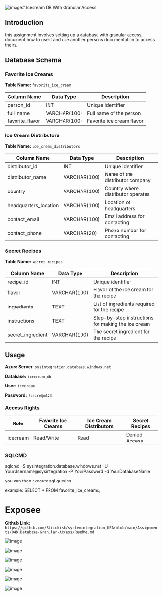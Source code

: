 ![image](https://github.com/coerth/systemintegration_KEA/assets/59032722/b78cc02b-8efa-40c3-aafa-545b01baa8db)# Icecream DB With Granular Access

## Introduction

this assignment involves setting up a database with granular access, document how to use it and use another persons documentation to access theirs.

## Database Schema

### Favorite Ice Creams

**Table Name:** `favorite_ice_cream`

| Column Name     | Data Type    | Description               |
| --------------- | ------------ | ------------------------- |
| person_id       | INT          | Unique identifier         |
| full_name       | VARCHAR(100) | Full name of the person   |
| favorite_flavor | VARCHAR(100) | Favorite ice cream flavor |

### Ice Cream Distributors

**Table Name:** `ice_cream_distributors`

| Column Name           | Data Type    | Description                        |
| --------------------- | ------------ | ---------------------------------- |
| distributor_id        | INT          | Unique identifier                  |
| distributor_name      | VARCHAR(100) | Name of the distributor company    |
| country               | VARCHAR(100) | Country where distributor operates |
| headquarters_location | VARCHAR(100) | Location of headquarters           |
| contact_email         | VARCHAR(100) | Email address for contacting       |
| contact_phone         | VARCHAR(20)  | Phone number for contacting        |

### Secret Recipes

**Table Name:** `secret_recipes`

| Column Name      | Data Type    | Description                                        |
| ---------------- | ------------ | -------------------------------------------------- |
| recipe_id        | INT          | Unique identifier                                  |
| flavor           | VARCHAR(100) | Flavor of the ice cream for the recipe             |
| ingredients      | TEXT         | List of ingredients required for the recipe        |
| instructions     | TEXT         | Step-by-step instructions for making the ice cream |
| secret_ingredient | VARCHAR(100) | The secret ingredient for the recipe               |

## Usage

**Azure Server:** `sysintegration.database.windows.net`

**Database:** `icecream_db`

**User:** `icecream`

**Password:** `!cecre@m123`

### Access Rights

| Role     | Favorite Ice Creams | Ice Cream Distributors | Secret Recipes |
| -------- | ------------------- | ---------------------- | -------------- |
| icecream | Read/Write          | Read                   | Denied Access  |

### SQLCMD

sqlcmd -S sysintegration.database.windows.net -U YourUsername@sysintegration -P YourPassword -d YourDatabaseName

you can then execute sql queries

example:
SELECT \* FROM favorite_ice_creams;

# Exposee

**Github Link:** `https://github.com/Stiickish/systemintegration_KEA/blob/main/Assignments/04b.Database-Granular-Access/ReadMe.md`

![image](https://github.com/coerth/systemintegration_KEA/assets/59032722/1fbab2c9-2f8e-4625-81f4-afa6e7b5ac23)

![image](https://github.com/coerth/systemintegration_KEA/assets/59032722/f0e15e6f-7ff2-41bd-b225-a5306d1d49e3)

![image](https://github.com/coerth/systemintegration_KEA/assets/59032722/f0d8a484-fedb-40d5-be0d-a079eaafeb6b)

![image](https://github.com/coerth/systemintegration_KEA/assets/59032722/7f357f3e-d9df-4776-ac55-f658a8653f6c)

![image](https://github.com/coerth/systemintegration_KEA/assets/59032722/40d14926-18cb-4abf-a14e-dacf3c820bb0)

![image](https://github.com/coerth/systemintegration_KEA/assets/59032722/9aa33e15-c002-4463-84e4-9c1335d2416d)




